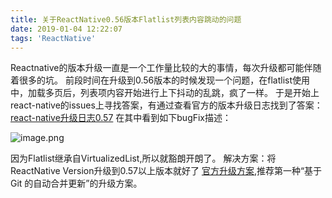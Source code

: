 ```yaml
---
title: 关于ReactNative0.56版本Flatlist列表内容跳动的问题
date: 2019-01-04 12:22:07
tags: 'ReactNative'
---
```

Reactnative的版本升级一直是一个工作量比较的大的事情，每次升级都可能伴随着很多的坑。
前段时间在升级到0.56版本的时候发现一个问题，在flatlist使用中，加载多页后，列表项内容开始进行上下抖动的乱跳，疯了一样。
于是开始上react-native的issues上寻找答案，有通过查看官方的版本升级日志找到了答案：[react-native升级日志0.57](https://github.com/react-native-community/react-native-releases/blob/master/CHANGELOG.md#057)
在其中看到如下bugFix描述：
<!-- more -->
![image.png](https://upload-images.jianshu.io/upload_images/3112038-b5fb47511dc3c4c2.png?imageMogr2/auto-orient/strip%7CimageView2/2/w/1240)

因为Flatlist继承自VirtualizedList,所以就豁朗开朗了。
解决方案：将ReactNative Version升级到0.57以上版本就好了
[官方升级方案](https://reactnative.cn/docs/upgrading/),推荐第一种“基于 Git 的自动合并更新”的升级方案。
